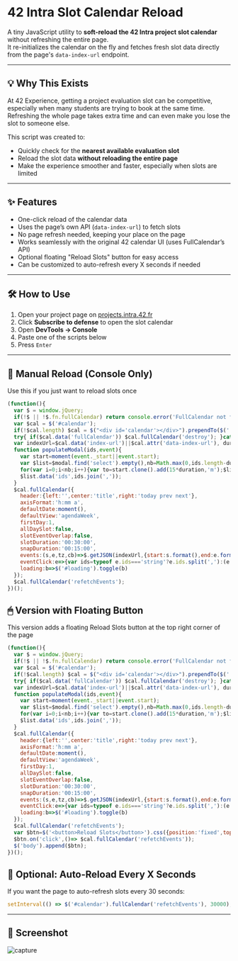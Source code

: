 # 42 Intra Slot Calendar Reload

A tiny JavaScript utility to **soft-reload the 42 Intra project slot calendar** without refreshing the entire page.  
It re-initializes the calendar on the fly and fetches fresh slot data directly from the page's `data-index-url` endpoint.

---

## 💡 Why This Exists

At 42 Experience, getting a project evaluation slot can be competitive, especially when many students are trying to book at the same time.
Refreshing the whole page takes extra time and can even make you lose the slot to someone else.  

This script was created to:

- Quickly check for the **nearest available evaluation slot**
- Reload the slot data **without reloading the entire page**
- Make the experience smoother and faster, especially when slots are limited

---

## ✨ Features

- One-click reload of the calendar data
- Uses the page’s own API (`data-index-url`) to fetch slots
- No page refresh needed, keeping your place on the page
- Works seamlessly with the original 42 calendar UI (uses FullCalendar’s API)
- Optional floating "Reload Slots" button for easy access
- Can be customized to auto-refresh every X seconds if needed

---

## 🛠 How to Use

1. Open your project page on [projects.intra.42.fr](https://projects.intra.42.fr)
2. Click **Subscribe to defense** to open the slot calendar
3. Open **DevTools → Console**
4. Paste one of the scripts below
5. Press `Enter`

---

## 🔄 Manual Reload (Console Only)

Use this if you just want to reload slots once

```js
(function(){
  var $ = window.jQuery;
  if(!$ || !$.fn.fullCalendar) return console.error('FullCalendar not found');
  var $cal = $('#calendar');
  if(!$cal.length) $cal = $("<div id='calendar'></div>").prependTo($('.container-item').length?'.container-item':'body');
  try{ if($cal.data('fullCalendar')) $cal.fullCalendar('destroy'); }catch(e){}
  var indexUrl=$cal.data('index-url')||$cal.attr('data-index-url'), duration=parseInt($cal.data('duration')||1,10)||1, $modal=$('#slotSelectionModalContainer');
  function populateModal(ids,event){
    var start=moment(event._start||event.start);
    var $list=$modal.find('select').empty(),nb=Math.max(0,ids.length-duration+1);
    for(var i=0;i<nb;i++){var to=start.clone().add(15*duration,'m');$list.append($('<option>').val(i).text('From '+start.format('LT')+' to '+to.format('LT')));start.subtract((duration-1)*15,'m');}
    $list.data('ids',ids.join(','));
  }
  $cal.fullCalendar({
    header:{left:'',center:'title',right:'today prev next'},
    axisFormat:'h:mm a',
    defaultDate:moment(),
    defaultView:'agendaWeek',
    firstDay:1,
    allDaySlot:false,
    slotEventOverlap:false,
    slotDuration:'00:30:00',
    snapDuration:'00:15:00',
    events:(s,e,tz,cb)=>$.getJSON(indexUrl,{start:s.format(),end:e.format()}).done(cb).fail(()=>cb([])),
    eventClick:e=>{var ids=typeof e.ids==='string'?e.ids.split(','):(e.ids||(e.id?[e.id]:[]));populateModal(ids,e);$modal.modal('show');},
    loading:b=>$('#loading').toggle(b)
  });
  $cal.fullCalendar('refetchEvents');
})();
```

## 🖱 Version with Floating Button

This version adds a floating Reload Slots button at the top right corner of the page

```js
(function(){
  var $ = window.jQuery;
  if(!$ || !$.fn.fullCalendar) return console.error('FullCalendar not found');
  var $cal = $('#calendar');
  if(!$cal.length) $cal = $("<div id='calendar'></div>").prependTo($('.container-item').length?'.container-item':'body');
  try{ if($cal.data('fullCalendar')) $cal.fullCalendar('destroy'); }catch(e){}
  var indexUrl=$cal.data('index-url')||$cal.attr('data-index-url'), duration=parseInt($cal.data('duration')||1,10)||1, $modal=$('#slotSelectionModalContainer');
  function populateModal(ids,event){
    var start=moment(event._start||event.start);
    var $list=$modal.find('select').empty(),nb=Math.max(0,ids.length-duration+1);
    for(var i=0;i<nb;i++){var to=start.clone().add(15*duration,'m');$list.append($('<option>').val(i).text('From '+start.format('LT')+' to '+to.format('LT')));start.subtract((duration-1)*15,'m');}
    $list.data('ids',ids.join(','));
  }
  $cal.fullCalendar({
    header:{left:'',center:'title',right:'today prev next'},
    axisFormat:'h:mm a',
    defaultDate:moment(),
    defaultView:'agendaWeek',
    firstDay:1,
    allDaySlot:false,
    slotEventOverlap:false,
    slotDuration:'00:30:00',
    snapDuration:'00:15:00',
    events:(s,e,tz,cb)=>$.getJSON(indexUrl,{start:s.format(),end:e.format()}).done(cb).fail(()=>cb([])),
    eventClick:e=>{var ids=typeof e.ids==='string'?e.ids.split(','):(e.ids||(e.id?[e.id]:[]));populateModal(ids,e);$modal.modal('show');},
    loading:b=>$('#loading').toggle(b)
  });
  $cal.fullCalendar('refetchEvents');
  var $btn=$('<button>Reload Slots</button>').css({position:'fixed',top:'10px',right:'10px',zIndex:9999,padding:'6px 12px',border:'none',borderRadius:'6px',background:'#4CAF50',color:'#fff',cursor:'pointer'});
  $btn.on('click',()=> $cal.fullCalendar('refetchEvents'));
  $('body').append($btn);
})();
```

## 🚀 Optional: Auto-Reload Every X Seconds

If you want the page to auto-refresh slots every 30 seconds:

```js
setInterval(() => $('#calendar').fullCalendar('refetchEvents'), 30000);
```

---

## 📸 Screenshot
![capture](https://github.com/txasw/42SSR/blob/main/capture.gif)